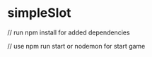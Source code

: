 # simpleSlot

// run npm install for added dependencies



// use npm run start or nodemon for start game
